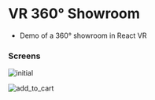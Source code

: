 # VR 360° Showroom

- Demo of a 360° showroom in React VR

### Screens
![initial](https://user-images.githubusercontent.com/4651424/27014143-59e4abf0-4ec0-11e7-917b-5ef3e06a187b.gif)

![add_to_cart](https://user-images.githubusercontent.com/4651424/27014142-59da0894-4ec0-11e7-927f-c7d08a8308f7.gif)
